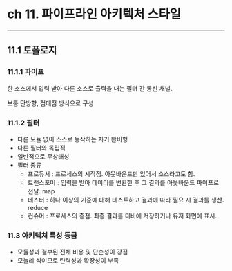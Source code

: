 # ch 11. 파이프라인 아키텍처 스타일

---

## 11.1 토폴로지

### 11.1.1 파이프
한 소스에서 입력 받아 다른 소스로 출력을 내는 필터 간 통신 채널.

보통 단방향, 점대점 방식으로 구성

### 11.1.2 필터
- 다른 모듈 없이 스스로 동작하는 자기 완비형
- 다른 필터와 독립적
- 일반적으로 무상태성
- 필터 종류
  - 프로듀서 : 프로세스의 시작점. 아웃바운드만 있어서 소스라고도 함.
  - 트랜스포머 : 입력을 받아 데이터를 변환한 후 그 결과를 아웃바운드 파이프로 전달. map
  - 테스터 : 하나 이상의 기준에 대해 테스트하고 결과에 따라 필요 시 결과를 생산. reduce
  - 컨슈머 : 프로세스의 종점. 최종 결과를 디비에 저장하거나 유저 화면에 표시.

### 11.3 아키텍처 특성 등급
- 모듈성과 결부된 전체 비용 및 단순성이 강점
- 모놀리 식이므로 탄력성과 확장성이 부족